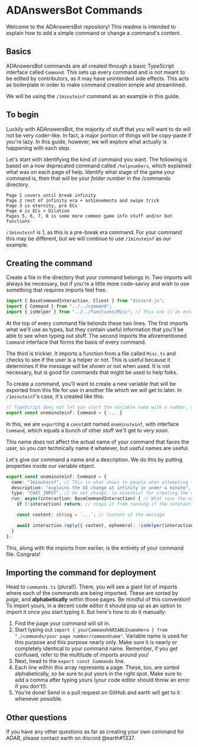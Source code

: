 # ADAnswersBot Commands
Welcome to the ADAnswersBot repository! This readme is intended to explain how to add a simple command or change a command's content.

## Basics
ADAnswersBot commands are all created through a basic TypeScript interface called `Command`. This sets up every command and is not meant to be edited by contributors, as it may have unintended side effects. This acts as boilerplate in order to make command creation simple and streamlined.

We will be using the `/1minuteinf` command as an example in this guide.

## To begin
Luckily with ADAnswersBot, the majority of stuff that you will want to do will not be very coder-like. In fact, a major portion of things will be copy-paste if you're lazy. In this guide, however, we will explore what actually is happening with each step.

Let's start with identifying the kind of command you want. The following is based on a now deprecated command called `/helpnumbers`, which explained what was on each page of help. Identify what stage of the game your command is, then that will be your *folder number* in the /commands directory.
```
Page 1 covers until break infinity
Page 2 rest of infinity era + achievements and swipe trick
Page 3 is eternity, pre ECs
Page 4 is ECs + Dilation
Pages 5, 6, 7, 8 is some more common game info stuff and/or bot functions
```

`/1minuteinf` is 1, as this is a pre-break era command. For your command this may be different, but we will continue to use `/1minuteinf` as our example.

## Creating the command
Create a file in the directory that your command belongs in. Two imports will always be necessary, but if you're a little more code-savvy and wish to use something that requires imports feel free.

```ts
import { BaseCommandInteraction, Client } from "discord.js";
import { Command } from "../../command";
import { isHelper } from "../../functions/Misc"; // This one is an extra which I will explain later
```

At the top of every command file belonds these two lines. The first imports what we'll use as types, but they contain useful information that you'll be able to see when typing out stuff. The second imports the aforementioned `Command` interface that forms the basis of every command. 

The third is trickier. It imports a function from a file called `Misc.ts` and checks to see if the user is a helper or not. This is useful because it determines if the message will be shown or not when used. It is not necessary, but is good for commands that might be used to help folks.

To create a command, you'll want to create a new variable that will be exported from this file for use in another file which we will get to later. In `/1minuteinf`'s case, it's created like this:

```ts
// TypeScript does not let you start the variable name with a number, so you'll have to expand it if you have a number.
export const oneminuteinf: Command = { ... }
```

In this, we are `export`ing a `const`ant named `oneminuteinf`, with interface `Command`, which equals a bunch of other stuff we'll get to very soon. 

This name does not affect the actual name of your command that faces the user, so you *can* technically name it whatever, but useful names are useful.

Let's give our command a name and a description. We do this by putting properties inside our variable object.

```ts
export const oneminuteinf: Command = {
  name: "1minuteinf", // This is what shows to people when attempting to use the slash command
  description: "explains the UI change at infinity in under a minute", // Shown to people in /help
  type: "CHAT_INPUT", // do not change, is essential for creating the command on my end,
  run: async(interaction: BaseCommandInteraction) { // What runs the command. In here is where we can change the content of the message sent when using the command.
    if (!interaction) return; // stops it from running if the interaction is undefined (happens sometimes on spotty wifi)

    const content: string = `...`; // Content of the message

    await interaction.reply({ content, ephemeral: !isHelper(interaction) }); // how the message is sent
  }
};
```

This, along with the imports from earlier, is the entirety of your command file. Congrats!

## Importing the command for deployment
Head to `commands.ts` (plural!). There, you will see a giant list of imports where each of the commands are being imported. These are sorted by *page*, and **alphabetically** within those pages. Be mindful of this convention! To import yours, in a decent code editor it should pop up as an option to import it once you start typing it. But here's how to do it manually:

1. Find the page your command will sit in.
2. Start typing out `import { yourCommandVARIABLEnameHere } from "./commands/your page number/commandname"`. Variable name is used for this purpose and this purpose nearly only. Make sure it is nearly or completely identical to your command name. Remember, if you get confused, refer to the multitude of imports around you!
3. Next, head to the `export const Commands` line.
4. Each line within this array represents a page. These, too, are sorted alphabetically, so be sure to put yours in the right spot. Make sure to add a comma after typing yours (your code editor should throw an error if you don't!).
5. You're done! Send in a pull request on GitHub and earth will get to it whenever possible.

## Other questions
If you have any other questions as far as creating your own command for ADAB, please contact earth on discord @earth#1337.